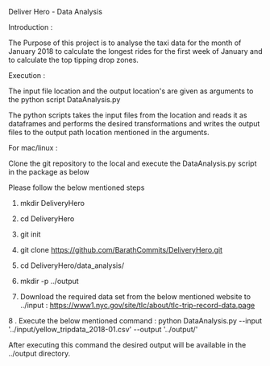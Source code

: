 Deliver Hero - Data Analysis

Introduction :

The Purpose of this project is to analyse the taxi data for the month of January
2018 to calculate the longest rides for the first week of January and to calculate
the top tipping drop zones.

Execution  :

The input file location and the output location's are given as arguments to the 
python script DataAnalysis.py

The python scripts takes the input files from the location and reads it as dataframes 
and performs the desired transformations and writes the output files to the 
output path location mentioned in the arguments.

For mac/linux :

Clone the git repository to the local and execute the DataAnalysis.py script in the package
as below 

Please follow the below mentioned steps 

1. mkdir DeliveryHero

2. cd DeliveryHero

3. git init

4. git clone https://github.com/BarathCommits/DeliveryHero.git

5. cd DeliveryHero/data_analysis/

6. mkdir -p ../output

7. Download the required data set from the below mentioned website to ../input :
   https://www1.nyc.gov/site/tlc/about/tlc-trip-record-data.page

8 . Execute the below mentioned command : 
    python DataAnalysis.py --input '../input/yellow_tripdata_2018-01.csv' --output '../output/'
    
After executing this command the desired output will be available in the ../output directory.
